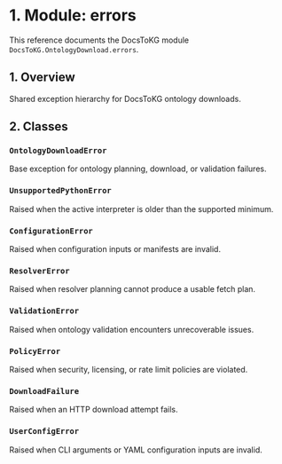 # 1. Module: errors

This reference documents the DocsToKG module ``DocsToKG.OntologyDownload.errors``.

## 1. Overview

Shared exception hierarchy for DocsToKG ontology downloads.

## 2. Classes

### `OntologyDownloadError`

Base exception for ontology planning, download, or validation failures.

### `UnsupportedPythonError`

Raised when the active interpreter is older than the supported minimum.

### `ConfigurationError`

Raised when configuration inputs or manifests are invalid.

### `ResolverError`

Raised when resolver planning cannot produce a usable fetch plan.

### `ValidationError`

Raised when ontology validation encounters unrecoverable issues.

### `PolicyError`

Raised when security, licensing, or rate limit policies are violated.

### `DownloadFailure`

Raised when an HTTP download attempt fails.

### `UserConfigError`

Raised when CLI arguments or YAML configuration inputs are invalid.
